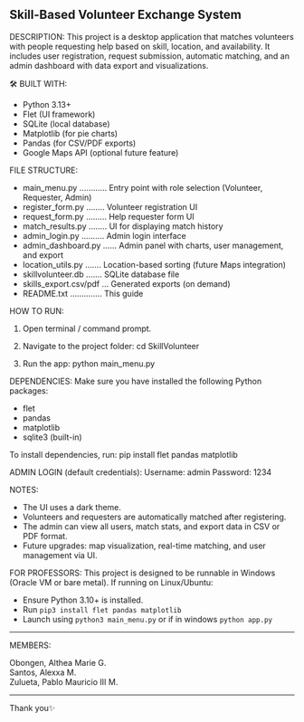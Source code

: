 Skill-Based Volunteer Exchange System
--------------------------------------

DESCRIPTION:
This project is a desktop application that matches volunteers with people requesting help based on skill, location, and availability. It includes user registration, request submission, automatic matching, and an admin dashboard with data export and visualizations.

🛠 BUILT WITH:
- Python 3.13+
- Flet (UI framework)
- SQLite (local database)
- Matplotlib (for pie charts)
- Pandas (for CSV/PDF exports)
- Google Maps API (optional future feature)

FILE STRUCTURE:
- main_menu.py ............ Entry point with role selection (Volunteer, Requester, Admin)
- register_form.py ........ Volunteer registration UI
- request_form.py ......... Help requester form UI
- match_results.py ........ UI for displaying match history
- admin_login.py .......... Admin login interface
- admin_dashboard.py ...... Admin panel with charts, user management, and export
- location_utils.py ....... Location-based sorting (future Maps integration)
- skillvolunteer.db ....... SQLite database file
- skills_export.csv/pdf ... Generated exports (on demand)
- README.txt .............. This guide

HOW TO RUN:
1. Open terminal / command prompt.
2. Navigate to the project folder:
   cd SkillVolunteer

3. Run the app:
   python main_menu.py

DEPENDENCIES:
Make sure you have installed the following Python packages:
- flet
- pandas
- matplotlib
- sqlite3 (built-in)

To install dependencies, run:
pip install flet pandas matplotlib

ADMIN LOGIN (default credentials):
Username: admin
Password: 1234

NOTES:
- The UI uses a dark theme.
- Volunteers and requesters are automatically matched after registering.
- The admin can view all users, match stats, and export data in CSV or PDF format.
- Future upgrades: map visualization, real-time matching, and user management via UI.

FOR PROFESSORS:
This project is designed to be runnable in Windows (Oracle VM or bare metal). If running on Linux/Ubuntu:
- Ensure Python 3.10+ is installed.
- Run `pip3 install flet pandas matplotlib`
- Launch using `python3 main_menu.py` or if in windows `python app.py`

---

MEMBERS:

Obongen, Althea Marie G.            
Santos, Alexxa M.                   
Zulueta, Pablo Mauricio III M.       

---

Thank you✨
